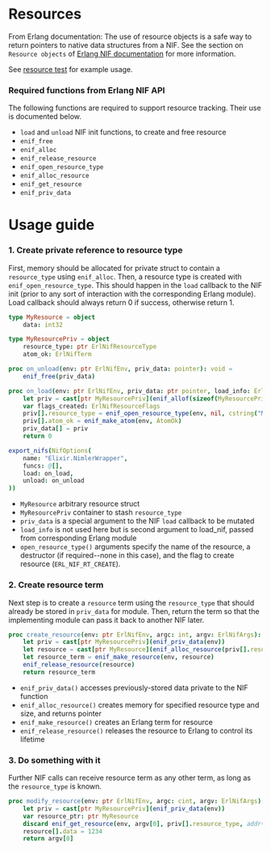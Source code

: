 # Resources

From Erlang documentation: The use of resource objects is a safe way to return pointers to native data structures from a NIF. See the section on `Resource objects` of [Erlang NIF documentation](http://erlang.org/doc/man/erl_nif.html) for more information.

See [resource test](https://github.com/wltsmrz/nimler/tree/master/tests/resource) for example usage.

### Required functions from Erlang NIF API

The following functions are required to support resource tracking. Their use is documented below.

* `load` and `unload` NIF init functions, to create and free resource
* `enif_free`
* `enif_alloc`
* `enif_release_resource`
* `enif_open_resource_type`
* `enif_alloc_resource`
* `enif_get_resource`
* `enif_priv_data`

# Usage guide

### 1. Create private reference to resource type

First, memory should be allocated for private struct to contain a `resource_type` using `enif_alloc`. Then, a resource type is created with `enif_open_resource_type`. This should happen in the `load` callback to the NIF init (prior to any sort of interaction with the corresponding Erlang module). Load callback should always return 0 if success, otherwise return 1.

```nim
type MyResource = object
    data: int32

type MyResourcePriv = object
    resource_type: ptr ErlNifResourceType
    atom_ok: ErlNifTerm

proc on_unload(env: ptr ErlNifEnv, priv_data: pointer): void =
    enif_free(priv_data)

proc on_load(env: ptr ErlNifEnv, priv_data: ptr pointer, load_info: ErlNifTerm): cint =
    let priv = cast[ptr MyResourcePriv](enif_allof(sizeof(MyResourcePriv)))
    var flags_created: ErlNifResourceFlags
    priv[].resource_type = enif_open_resource_type(env, nil, cstring("MyResource"), nil, ERL_NIF_RT_CREATE, addr(flags_created))
    priv[].atom_ok = enif_make_atom(env, AtomOk)
    priv_data[] = priv
    return 0

export_nifs(NifOptions(
    name: "Elixir.NimlerWrapper",
    funcs: @[],
    load: on_load,
    unload: on_unload
))
```

* `MyResource` arbitrary resource struct
* `MyResourcePriv` container to stash `resource_type`
* `priv_data` is a special argument to the NIF `load` callback to be mutated
* `load_info` is not used here but is second argument to load_nif, passed from corresponding Erlang module
* `open_resource_type()` arguments specify the name of the resource, a destructor (if required--none in this case), and the flag to create resource (`ERL_NIF_RT_CREATE`).

### 2. Create resource term

Next step is to create a `resource` term using the `resource_type` that should already be stored in `priv_data` for module. Then, return the term so that the implementing module can pass it back to another NIF later.

```nim
proc create_resource(env: ptr ErlNifEnv, argc: int, argv: ErlNifArgs): ErlNifTerm =
    let priv = cast[ptr MyResourcePriv](enif_priv_data(env))
    let resource = cast[ptr MyResource](enif_alloc_resource(priv[].resource_type, sizeof(MyResource)))
    let resource_term = enif_make_resource(env, resource)
    enif_release_resource(resource)
    return resource_term
```

* `enif_priv_data()` accesses previously-stored data private to the NIF function
* `enif_alloc_resource()` creates memory for specified resource type and size, and returns pointer
* `enif_make_resource()` creates an Erlang term for resource
* `enif_release_resource()` releases the resource to Erlang to control its lifetime

### 3. Do something with it

Further NIF calls can receive resource term as any other term, as long as the `resource_type` is known.

```nim
proc modify_resource(env: ptr ErlNifEnv, argc: cint, argv: ErlNifArgs): ErlNifTerm =
    let priv = cast[ptr MyResourcePriv](enif_priv_data(env))
    var resource_ptr: ptr MyResource
    discard enif_get_resource(env, argv[0], priv[].resource_type, addr(resource_ptr))
    resource[].data = 1234
    return argv[0]
```
